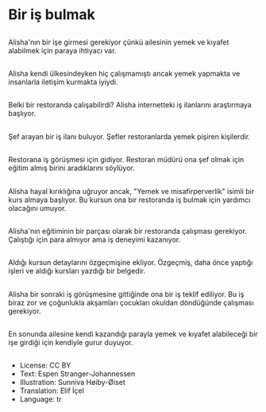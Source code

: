 # Bir iş bulmak

##
Alisha'nın bir işe girmesi gerekiyor çünkü ailesinin yemek ve kıyafet alabilmek için paraya ihtiyacı var.

##
Alisha kendi ülkesindeyken hiç çalışmamıştı ancak yemek yapmakta ve insanlarla iletişim kurmakta iyiydi.

##
Belki bir restoranda çalışabilirdi? Alisha internetteki iş ilanlarını araştırmaya başlıyor.

##
Şef arayan bir iş ilanı buluyor. Şefler restoranlarda yemek pişiren kişilerdir.

##
Restorana iş görüşmesi için gidiyor. Restoran müdürü ona şef olmak için eğitim almış birini aradıklarını söylüyor.

##
Alisha hayal kırıklığına uğruyor ancak, "Yemek ve misafirperverlik" isimli bir kurs almaya başlıyor. Bu kursun ona bir restoranda iş bulmak için yardımcı olacağını umuyor.

##
Alisha'nın eğitiminin bir parçası olarak bir restoranda çalışması gerekiyor. Çalıştığı için para almıyor ama iş deneyimi kazanıyor.

##
Aldığı kursun detaylarını özgeçmişine ekliyor. Özgeçmiş, daha önce yaptığı işleri ve aldığı kursları yazdığı bir belgedir.

##
Alisha bir sonraki iş görüşmesine gittiğinde ona bir iş teklif ediliyor. Bu iş biraz zor ve çoğunlukla akşamları çocukları okuldan döndüğünde çalışması gerekiyor.

##
En sonunda ailesine kendi kazandığı parayla yemek ve kıyafet alabileceği bir işe girdiği için kendiyle gurur duyuyor.

##
* License: CC BY
* Text: Espen Stranger-Johannessen
* Illustration: Sunniva Høiby-Øiset
* Translation: Elif İçel
* Language: tr
